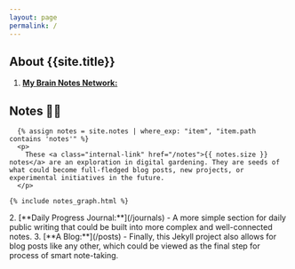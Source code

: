 ```yaml
---
layout: page
permalink: /
---
```


## About {{site.title}}


1. [**My Brain Notes Network:**](/notes)
<div class="grid-element">
    <h2>Notes 👨‍💻</h2>

      {% assign notes = site.notes | where_exp: "item", "item.path contains 'notes'" %}
      <p>
        These <a class="internal-link" href="/notes">{{ notes.size }} notes</a> are an exploration in digital gardening. They are seeds of what could become full-fledged blog posts, new projects, or experimental initiatives in the future.
      </p>

    {% include notes_graph.html %}
</div>
2. [**Daily Progress Journal:**](/journals)
   - A more simple section for daily public writing that could be built into more complex and well-connected notes.
3. [**A Blog:**](/posts)
   - Finally, this Jekyll project also allows for blog posts like any other, which could be viewed as the final step for process of smart note-taking.



